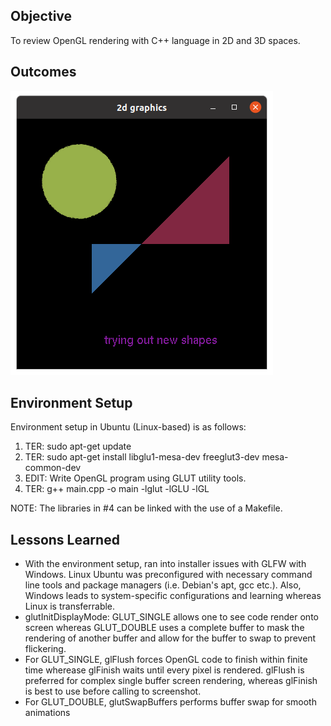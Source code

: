 ## Objective

To review OpenGL rendering with C++ language in 2D and 3D spaces.

## Outcomes

![2D Graphics](/assets/2d.png?raw=true "2D Graphics")

## Environment Setup

Environment setup in Ubuntu (Linux-based) is as follows:
1) TER: sudo apt-get update
2) TER: sudo apt-get install libglu1-mesa-dev freeglut3-dev mesa-common-dev
3) EDIT: Write OpenGL program using GLUT utility tools.
4) TER: g++ main.cpp -o main -lglut -lGLU -lGL 

NOTE: The libraries in #4 can be linked with the use of a Makefile.

## Lessons Learned

- With the environment setup, ran into installer issues with GLFW with Windows. Linux Ubuntu was preconfigured with necessary command line tools and package managers (i.e. Debian's apt, gcc etc.). Also, Windows leads to system-specific configurations and learning whereas Linux is transferrable.
- glutInitDisplayMode: GLUT\_SINGLE allows one to see code render onto screen whereas GLUT\_DOUBLE uses a complete buffer to mask the rendering of another buffer and allow for the buffer to swap to prevent flickering.
- For GLUT\_SINGLE, glFlush forces OpenGL code to finish within finite time wherease glFinish waits until every pixel is rendered. glFlush is preferred for complex single buffer screen rendering, whereas glFinish is best to use before calling to screenshot.
- For GLUT\_DOUBLE, glutSwapBuffers performs buffer swap for smooth animations
